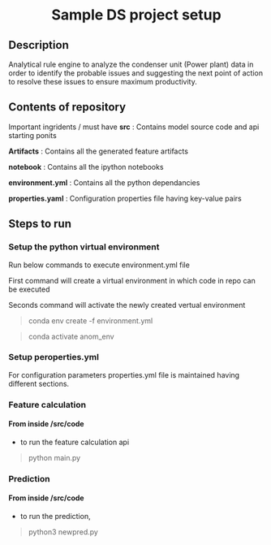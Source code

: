 <h1 align="center">Sample DS project setup</h1>


## Description
Analytical rule engine to analyze the condenser unit (Power plant) data in order to identify the probable issues and suggesting the next point of action to resolve these issues to ensure maximum productivity.  



## Contents of repository 
Important ingridents / must have
**src** : Contains model source code and api starting ponits

**Artifacts** : Contains all the generated feature artifacts

**notebook** : Contains all the ipython notebooks

**environment.yml** : Contains all the python dependancies

**properties.yaml** : Configuration properties file having key-value pairs


## Steps to run

### Setup the python virtual environment
Run below commands to execute environment.yml file

First command will create a virtual environment in which code in repo can be executed

Seconds command will activate the newly created vertual environment

> conda env create -f environment.yml

> conda activate anom_env


### Setup peroperties.yml

For configuration parameters properties.yml file is maintained having different sections.


### Feature calculation

#### From inside **/src/code**

- to run the feature calculation api
> python main.py

### Prediction 

#### From inside **/src/code**

 - to run the prediction,
 > python3 newpred.py


    

